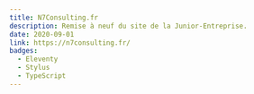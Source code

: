 ```yaml
---
title: N7Consulting.fr
description: Remise à neuf du site de la Junior-Entreprise.
date: 2020-09-01
link: https://n7consulting.fr/
badges:
  - Eleventy
  - Stylus
  - TypeScript
---
```

